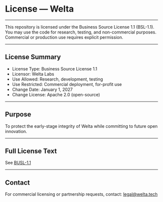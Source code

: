 # License — Welta

---

This repository is licensed under the Business Source License 1.1 (BSL-1.1).  
You may use the code for research, testing, and non-commercial purposes.  
Commercial or production use requires explicit permission.

---

## License Summary

- License Type: Business Source License 1.1  
- Licensor: Welta Labs  
- Use Allowed: Research, development, testing  
- Use Restricted: Commercial deployment, for-profit use  
- Change Date: January 1, 2027  
- Change License: Apache 2.0 (open-source)

---

## Purpose  
To protect the early-stage integrity of Welta while committing to future open innovation.

---

## Full License Text  
See [BUSL-1.1](https://opensource.org/licenses/BSL-1.1)

---

## Contact  
For commercial licensing or partnership requests, contact: legal@welta.tech
